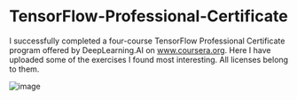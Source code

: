 # TensorFlow-Professional-Certificate
I successfully completed a four-course TensorFlow Professional Certificate program offered by DeepLearning.AI on www.coursera.org.
Here I have uploaded some of the exercises I found most interesting. All licenses belong to them.

![image](https://user-images.githubusercontent.com/98148664/151384940-54f86681-b69c-47b3-a589-0b2150c5918b.png)
